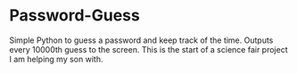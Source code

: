 # Password-Guess
Simple Python to guess a password and keep track of the time.  Outputs every 10000th guess to the screen.
This is the start of a science fair project I am helping my son with.  
